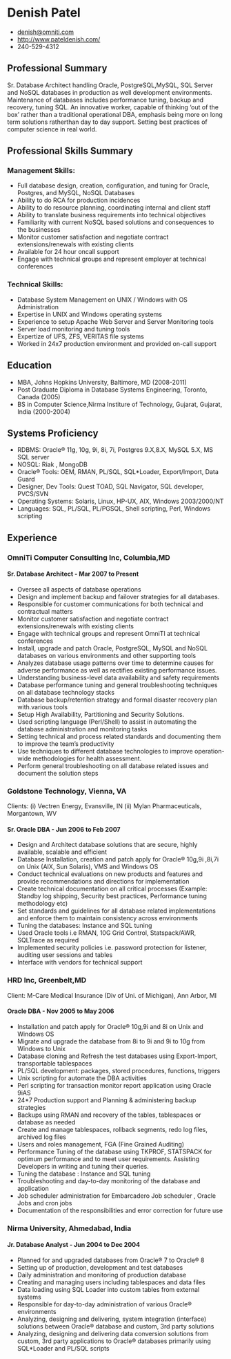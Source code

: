 # Denish Patel 

 * <denish@omniti.com>
 * http://www.pateldenish.com/
 * 240-529-4312

## Professional Summary

Sr. Database Architect handling Oracle, PostgreSQL,MySQL, SQL Server and NoSQL databases in production as well development environments. Maintenance of databases includes performance tuning, backup and recovery, tuning SQL. An innovative worker, capable of thinking ‘out of the box’ rather than a traditional operational DBA, emphasis being more on long term solutions ratherthan day to day support. Setting best practices of computer science in real world.

## Professional Skills Summary

### Management Skills:
 * Full database design, creation, configuration, and tuning for Oracle, Postgres, and MySQL, NoSQL Databases
 * Ability to do RCA for production incidences
 * Ability to do resource planning, coordinating internal and client staff
 * Ability to translate business requirements into technical objectives
 * Familiarity with current NoSQL based solutions and consequences to the businesses
 * Monitor customer satisfaction and negotiate contract extensions/renewals with existing clients
 * Available for 24 hour oncall support
 * Engage with technical groups and represent employer at technical conferences

### Technical Skills:

 * Database System Management on UNIX / Windows with OS Administration
 * Expertise in UNIX and Windows operating systems
 * Experience to setup Apache Web Server and Server Monitoring tools
 * Server load monitoring and tuning tools
 * Expertize of UFS, ZFS, VERITAS file systems
 * Worked in 24x7 production environment and provided on-call support

## Education

 * MBA, Johns Hopkins University, Baltimore, MD (2008-2011)
 * Post Graduate Diploma in Database Systems Engineering, Toronto, Canada (2005)
 * BS in Computer Science,Nirma Institure of Technology, Gujarat, Gujarat, India (2000-2004)

## Systems Proficiency

 * RDBMS: Oracle® 11g, 10g, 9i, 8i, 7i, Postgres 9.X,8.X, MySQL 5.X, MS SQL server
 * NOSQL: Riak , MongoDB
 * Oracle® Tools: OEM, RMAN, PL/SQL, SQL*Loader, Export/Import, Data Guard
 * Designer, Dev Tools: Quest TOAD, SQL Navigator, SQL developer, PVCS/SVN
 * Operating Systems: Solaris, Linux, HP-UX, AIX, Windows 2003/2000/NT
 * Languages: SQL, PL/SQL, PL/PGSQL, Shell scripting, Perl, Windows scripting

## Experience

### OmniTi Computer Consulting Inc, Columbia,MD  

#### Sr. Database Architect - Mar 2007 to Present 

 * Oversee all aspects of database operations
 * Design and implement backup and failover strategies for all databases.
 * Responsible for customer communications for both technical and contractual matters
 * Monitor customer satisfaction and negotiate contract extensions/renewals with existing clients
 * Engage with technical groups and represent OmniTI at technical conferences
 * Install, upgrade and patch Oracle, PostgreSQL, MySQL and NoSQL databases on various environments and other supporting tools
 * Analyzes database usage patterns over time to determine causes for adverse performance as well as rectifies existing performance issues.
 * Understanding business-level data availability and safety requirements
 * Database performance tuning and general troubleshooting techniques on all database technology stacks
 * Database backup/retention strategy and formal disaster recovery plan with.various tools 
 * Setup High Availability, Partitioning and Security Solutions.
 * Used scripting language (Perl/Shell) to assist in automating the database administration and monitoring tasks
 * Setting technical and process related standards and documenting them to improve the team’s productivity
 * Use techniques to different database technologies to improve operation-wide methodologies for health assessment.
 * Perform general troubleshooting on all database related issues and document the solution steps


### Goldstone Technology, Vienna, VA 
  Clients: (i) Vectren Energy, Evansville, IN
           (ii) Mylan Pharmaceuticals, Morgantown, WV

#### Sr. Oracle DBA - Jun 2006 to Feb 2007 

 * Design and Architect database solutions that are secure, highly available, scalable and efficient
 * Database Installation, creation and patch apply for Oracle® 10g,9i ,8i,7i on Unix (AIX, Sun Solaris), VMS and Windows OS
 * Conduct technical evaluations on new products and features and provide recommendations and directions for implementation
 * Create technical documentation on all critical processes (Example: Standby log shipping, Security best practices, Performance tuning methodology etc)
 * Set standards and guidelines for all database related implementations and enforce them to maintain consistency across environments
 * Tuning the databases: Instance and SQL tuning
 * Used Oracle tools i.e RMAN, 10G Grid Control, Statspack/AWR, SQLTrace as required
 * Implemented security policies i.e. password protection for listener, auditing user sessions and tables
 * Interface with vendors for technical support


### HRD Inc, Greenbelt,MD
   Client: M-Care Medical Insurance (Div of Uni. of Michigan), Ann Arbor, MI

#### Oracle DBA - Nov 2005 to May 2006

 * Installation and patch apply for Oracle® 10g,9i and 8i on Unix and Windows OS
 * Migrate and upgrade the database from 8i to 9i and 9i to 10g from Windows to Unix
 * Database cloning and Refresh the test databases using Export-Import, transportable tablespaces
 * PL/SQL development: packages, stored procedures, functions, triggers
 * Unix scripting for automate the DBA activities
 * Perl scripting for transaction monitor report application using Oracle 9iAS
 * 24*7 Production support and Planning & administering backup strategies
 * Backups using RMAN and recovery of the tables, tablespaces or database as needed
 * Create and manage tablespaces, rollback segments, redo log files, archived log files
 * Users and roles management, FGA (Fine Grained Auditing)
 * Performance Tuning of the database using TKPROF, STATSPACK for optimum performance and to meet user requirements. Assisting Developers in writing and tuning their queries.
 * Tuning the database : Instance and SQL tuning
 * Troubleshooting and day-to-day monitoring of the database and application
 * Job scheduler administration for Embarcadero Job scheduler , Oracle Jobs and cron jobs
 * Documentation of the responsibilities and error correction for future use

###  Nirma University, Ahmedabad, India 

#### Jr. Database Analyst - Jun 2004 to Dec 2004

 * Planned for and upgraded databases from Oracle® 7 to Oracle® 8
 * Setting up of production, development and test databases
 * Daily administration and monitoring of production database
 * Creating and managing users including tablespaces and data files
 * Data loading using SQL Loader into custom tables from external systems
 * Responsible for day-to-day administration of various Oracle® environments
 * Analyzing, designing and delivering, system integration (interface) solutions between Oracle® database and custom, 3rd party solutions
 * Analyzing, designing and delivering data conversion solutions from custom, 3rd party applications to Oracle® databases primarily using SQL*Loader and PL/SQL scripts
